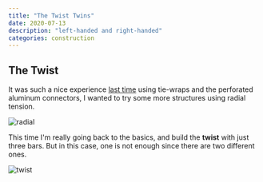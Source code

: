```yaml
---
title: "The Twist Twins"
date: 2020-07-13
description: "left-handed and right-handed"
categories: construction
---
```



## The Twist

It was such a nice experience [last time](/construction/2020/07/06/radial-tension) using tie-wraps and the perforated aluminum connectors, I wanted to try some more structures using radial tension.

![radial][radial-h]

This time I'm really going back to the basics, and build the **twist** with just three bars. But in this case, one is not enough since there are two different ones.

![twist][twist-a]

[radial-h]: https://pretenst.com/images/2020-07/radial-h.jpg
[twist-a]: https://pretenst.com/images/2020-07/twist-a.png